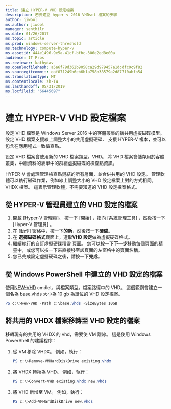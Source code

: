 ```yaml
---
title: 建立 HYPER-V VHD 設定檔案
description: 若要建立 hyper-v 2016 VHDset 檔案的步驟
author: jiwool
ms.author: jiwool
manager: senthilr
ms.date: 01/26/2017
ms.topic: article
ms.prod: windows-server-threshold
ms.technology: compute-hyper-v
ms.assetid: 444e1496-9e5a-41cf-bfbc-306e2ed8e00a
audience: IT Pros
ms.reviewer: kathydav
ms.openlocfilehash: a5a6f79d362b9058ca29d979457a1dcdfc0c9f82
ms.sourcegitcommit: eaf071249b6eb6b1a758b38579a2d87710abfb54
ms.translationtype: MT
ms.contentlocale: zh-TW
ms.lasthandoff: 05/31/2019
ms.locfileid: "66445697"
---
```

# <a name="create-hyper-v-vhd-set-files"></a>建立 HYPER-V VHD 設定檔案
設定 VHD 檔案是 Windows Server 2016 中的客體叢集的新共用虛擬磁碟模型。 設定 VHD 檔案支援線上調整大小的共用虛擬硬碟、 支援 HYPER-V 複本，並可以包含在應用程式一致檢查點。 

設定 VHD 檔案會使用新的 VHD 檔案類型。VHD。 將 VHD 檔案會儲存用於客體叢集，中繼資料的表單中的群組虛擬磁碟的檢查點資訊。

HYPER-V 會處理管理檢查點鏈結的所有層面，並合併共用的 VHD 設定。 管理軟體可以執行磁碟作業，例如線上調整大小的 VHD 設定檔案上對的方式相同。VHDX 檔案。 這表示管理軟體，不需要知道的 VHD 設定檔案格式。

## <a name="create-a-vhd-set-file-from-hyper-v-manager"></a>從 HYPER-V 管理員建立的 VHD 設定的檔案

1.  開啟 \[Hyper-V 管理員\]。 按一下 [開始]  ，指向 [系統管理工具]  ，然後按一下 [Hyper-V 管理員]  。
2.  在 [動作] 窗格中，按一下**的新**，然後按一下**硬碟**。
3.  在 **選擇磁碟格式**頁面上，選取**VHD 設定**做為虛擬硬碟格式。
4.  繼續執行的自訂虛擬硬碟精靈 頁面。 您可以按一下**下一步**移動每個頁面的精靈中，或您可以按一下來直接移至該頁面的左窗格中的頁面名稱。
5.  您已完成設定虛擬硬碟之後，請按一下**完成**。

## <a name="create-a-vhd-set-file-from-windows-powershell"></a>從 Windows PowerShell 中建立的 VHD 設定的檔案

使用[NEW-VHD](https://technet.microsoft.com/library/hh848503.aspx) cmdlet，與檔案類型。檔案路徑中的 VHD。 這個範例會建立一個名為 base.vhds 大小為 10 gb 為單位的 VHD 設定檔案。

``` PowerShell
PS c:\>New-VHD -Path c:\base.vhds -SizeBytes 10GB
```

## <a name="migrate-a-shared-vhdx-file-to-a-vhd-set-file"></a>將共用的 VHDX 檔案移轉至 VHD 設定的檔案

移轉現有的共用的 VHDX 的 vhd，需要使 VM 離線。 這是使用 Windows PowerShell 的建議程序：

1. 從 VM 移除 VHDX。 例如，執行： 
   ``` PowerShell
   PS c:\>Remove-VMHardDiskDrive existing.vhdx
   ```
  
2. 將 VHDX 轉換為 VHD。 例如，執行：
   ``` PowerShell
   PS c:\>Convert-VHD existing.vhdx new.vhds
   ```
  
3. 將 VHD 新增至 VM。 例如，執行：
   ``` PowerShell
   PS c:\>Add-VMHardDiskDrive new.vhds
   ```
  



